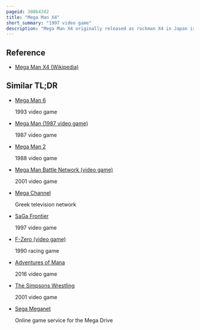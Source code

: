 ```yaml
---
pageid: 30864342
title: "Mega Man X4"
short_summary: "1997 video game"
description: "Mega Man X4 originally released as rockman X4 in Japan is an action-platform Game developed and published by Capcom. It is the fourth Game in the mega Man X Series and the second Game in the Series to be released on sega Saturn and Playstation. In 1997 the two Versions were released simultaneously in Japan. Us releases followed a Bit later while in Europe the Playstation Version was only released in 1997. Mega Man X4 allows the Player to choose between the two Mechanoid 'Reploids' Protagonists at the Beginning of the Game: X, who uses traditional, long-range Attacks ; or zero, who wields a short-range Sword."
---
```


## Reference

- [Mega Man X4 (Wikipedia)](https://en.wikipedia.org/?curid=30864342)

## Similar TL;DR

- [Mega Man 6](/tldr/en/mega-man-6)

  1993 video game

- [Mega Man (1987 video game)](/tldr/en/mega-man-1987-video-game)

  1987 video game

- [Mega Man 2](/tldr/en/mega-man-2)

  1988 video game

- [Mega Man Battle Network (video game)](/tldr/en/mega-man-battle-network-video-game)

  2001 video game

- [Mega Channel](/tldr/en/mega-channel)

  Greek television network

- [SaGa Frontier](/tldr/en/saga-frontier)

  1997 video game

- [F-Zero (video game)](/tldr/en/f-zero-video-game)

  1990 racing game

- [Adventures of Mana](/tldr/en/adventures-of-mana)

  2016 video game

- [The Simpsons Wrestling](/tldr/en/the-simpsons-wrestling)

  2001 video game

- [Sega Meganet](/tldr/en/sega-meganet)

  Online game service for the Mega Drive

